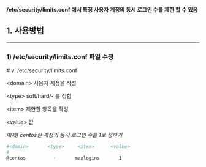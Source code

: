 **/etc/security/limits.conf 에서 특정 사용자 계정의 동시 로그인 수를 제한 할 수 있음**

## 1. 사용방법
----------------


### 1) /etc/security/limits.conf 파일 수정
\# vi /etc/security/limits.conf

\<domain> 사용자 계정을 작성

\<type> soft/hard/- 를 정함

\<item> 제한할 항목을 작성

\<value> 값


*예제) centos란 계정의 동시 로그인 수를 1로 정하기*
```bash
#<domin>       <type>     <item>      <value>
#
@centos          -       maxlogins       1
```
